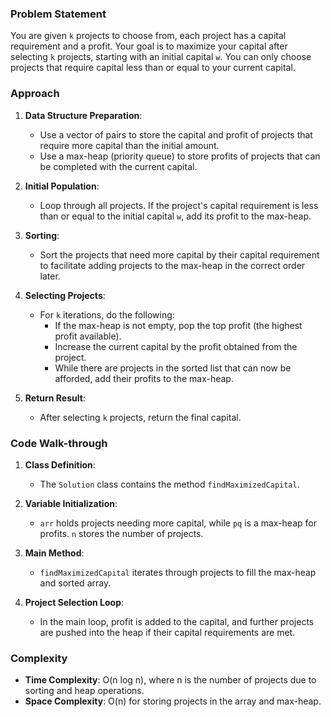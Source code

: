 ### Problem Statement
You are given `k` projects to choose from, each project has a capital requirement and a profit. Your goal is to maximize your capital after selecting `k` projects, starting with an initial capital `w`. You can only choose projects that require capital less than or equal to your current capital.

### Approach
1. **Data Structure Preparation**:
   - Use a vector of pairs to store the capital and profit of projects that require more capital than the initial amount.
   - Use a max-heap (priority queue) to store profits of projects that can be completed with the current capital.

2. **Initial Population**:
   - Loop through all projects. If the project's capital requirement is less than or equal to the initial capital `w`, add its profit to the max-heap.

3. **Sorting**:
   - Sort the projects that need more capital by their capital requirement to facilitate adding projects to the max-heap in the correct order later.

4. **Selecting Projects**:
   - For `k` iterations, do the following:
     - If the max-heap is not empty, pop the top profit (the highest profit available).
     - Increase the current capital by the profit obtained from the project.
     - While there are projects in the sorted list that can now be afforded, add their profits to the max-heap.

5. **Return Result**:
   - After selecting `k` projects, return the final capital.

### Code Walk-through
1. **Class Definition**:
   - The `Solution` class contains the method `findMaximizedCapital`.

2. **Variable Initialization**:
   - `arr` holds projects needing more capital, while `pq` is a max-heap for profits. `n` stores the number of projects.

3. **Main Method**:
   - `findMaximizedCapital` iterates through projects to fill the max-heap and sorted array.

4. **Project Selection Loop**:
   - In the main loop, profit is added to the capital, and further projects are pushed into the heap if their capital requirements are met.

### Complexity
- **Time Complexity**: O(n log n), where n is the number of projects due to sorting and heap operations.
- **Space Complexity**: O(n) for storing projects in the array and max-heap.
